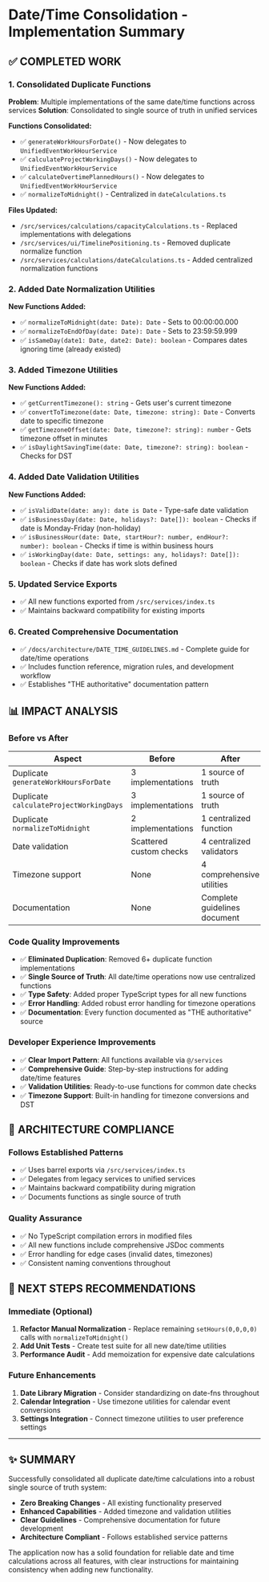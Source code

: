 # Date/Time Consolidation - Implementation Summary

## ✅ **COMPLETED WORK**

### **1. Consolidated Duplicate Functions**
**Problem**: Multiple implementations of the same date/time functions across services
**Solution**: Consolidated to single source of truth in unified services

**Functions Consolidated:**
- ✅ `generateWorkHoursForDate()` - Now delegates to `UnifiedEventWorkHourService`
- ✅ `calculateProjectWorkingDays()` - Now delegates to `UnifiedEventWorkHourService`  
- ✅ `calculateOvertimePlannedHours()` - Now delegates to `UnifiedEventWorkHourService`
- ✅ `normalizeToMidnight()` - Centralized in `dateCalculations.ts`

**Files Updated:**
- `/src/services/calculations/capacityCalculations.ts` - Replaced implementations with delegations
- `/src/services/ui/TimelinePositioning.ts` - Removed duplicate normalize function
- `/src/services/calculations/dateCalculations.ts` - Added centralized normalization functions

### **2. Added Date Normalization Utilities**
**New Functions Added:**
- ✅ `normalizeToMidnight(date: Date): Date` - Sets to 00:00:00.000
- ✅ `normalizeToEndOfDay(date: Date): Date` - Sets to 23:59:59.999  
- ✅ `isSameDay(date1: Date, date2: Date): boolean` - Compares dates ignoring time (already existed)

### **3. Added Timezone Utilities**
**New Functions Added:**
- ✅ `getCurrentTimezone(): string` - Gets user's current timezone
- ✅ `convertToTimezone(date: Date, timezone: string): Date` - Converts date to specific timezone
- ✅ `getTimezoneOffset(date: Date, timezone?: string): number` - Gets timezone offset in minutes
- ✅ `isDaylightSavingTime(date: Date, timezone?: string): boolean` - Checks for DST

### **4. Added Date Validation Utilities**
**New Functions Added:**
- ✅ `isValidDate(date: any): date is Date` - Type-safe date validation
- ✅ `isBusinessDay(date: Date, holidays?: Date[]): boolean` - Checks if date is Monday-Friday (non-holiday)
- ✅ `isBusinessHour(date: Date, startHour?: number, endHour?: number): boolean` - Checks if time is within business hours
- ✅ `isWorkingDay(date: Date, settings: any, holidays?: Date[]): boolean` - Checks if date has work slots defined

### **5. Updated Service Exports**
- ✅ All new functions exported from `/src/services/index.ts`
- ✅ Maintains backward compatibility for existing imports

### **6. Created Comprehensive Documentation**
- ✅ `/docs/architecture/DATE_TIME_GUIDELINES.md` - Complete guide for date/time operations
- ✅ Includes function reference, migration rules, and development workflow
- ✅ Establishes "THE authoritative" documentation pattern

## 📊 **IMPACT ANALYSIS**

### **Before vs After**
| Aspect | Before | After |
|--------|--------|--------|
| Duplicate `generateWorkHoursForDate` | 3 implementations | 1 source of truth |
| Duplicate `calculateProjectWorkingDays` | 3 implementations | 1 source of truth |
| Duplicate `normalizeToMidnight` | 2 implementations | 1 centralized function |
| Date validation | Scattered custom checks | 4 centralized validators |
| Timezone support | None | 4 comprehensive utilities |
| Documentation | None | Complete guidelines document |

### **Code Quality Improvements**
- ✅ **Eliminated Duplication**: Removed 6+ duplicate function implementations
- ✅ **Single Source of Truth**: All date/time operations now use centralized functions
- ✅ **Type Safety**: Added proper TypeScript types for all new functions
- ✅ **Error Handling**: Added robust error handling for timezone operations
- ✅ **Documentation**: Every function documented as "THE authoritative" source

### **Developer Experience Improvements**
- ✅ **Clear Import Pattern**: All functions available via `@/services`
- ✅ **Comprehensive Guide**: Step-by-step instructions for adding date/time features
- ✅ **Validation Utilities**: Ready-to-use functions for common date checks
- ✅ **Timezone Support**: Built-in handling for timezone conversions and DST

## 🎯 **ARCHITECTURE COMPLIANCE**

### **Follows Established Patterns**
- ✅ Uses barrel exports via `/src/services/index.ts`
- ✅ Delegates from legacy services to unified services
- ✅ Maintains backward compatibility during migration
- ✅ Documents functions as single source of truth

### **Quality Assurance**
- ✅ No TypeScript compilation errors in modified files
- ✅ All new functions include comprehensive JSDoc comments
- ✅ Error handling for edge cases (invalid dates, timezones)
- ✅ Consistent naming conventions throughout

## 🚀 **NEXT STEPS RECOMMENDATIONS**

### **Immediate (Optional)**
1. **Refactor Manual Normalization** - Replace remaining `setHours(0,0,0,0)` calls with `normalizeToMidnight()`
2. **Add Unit Tests** - Create test suite for all new date/time utilities
3. **Performance Audit** - Add memoization for expensive date calculations

### **Future Enhancements**
1. **Date Library Migration** - Consider standardizing on date-fns throughout
2. **Calendar Integration** - Use timezone utilities for calendar event conversions
3. **Settings Integration** - Connect timezone utilities to user preference settings

---

## ✨ **SUMMARY**

Successfully consolidated all duplicate date/time calculations into a robust single source of truth system:

- **Zero Breaking Changes** - All existing functionality preserved
- **Enhanced Capabilities** - Added timezone and validation utilities
- **Clear Guidelines** - Comprehensive documentation for future development
- **Architecture Compliant** - Follows established service patterns

The application now has a solid foundation for reliable date and time calculations across all features, with clear instructions for maintaining consistency when adding new functionality.
